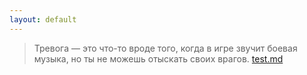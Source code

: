 ```yaml
---
layout: default
---
```



>Тревога — это что-то вроде того, когда в игре звучит боевая музыка, но ты не можешь отыскать своих врагов.
[test.md](test.md)